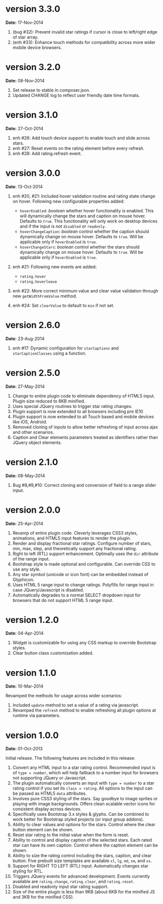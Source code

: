 version 3.3.0
=============
**Date:** 17-Nov-2014

1. (bug #32): Prevent invalid star ratings if cursor is close to left/right edge of star array.
2. (enh #33): Enhance touch methods for compatibility across more wider mobile device browsers.

version 3.2.0
=============
**Date:** 08-Nov-2014

1. Set release to stable in composer.json.
2. Updated CHANGE log to reflect user friendly date time formats.

version 3.1.0
=============
**Date:** 27-Oct-2014

1. enh #26: Add touch device support to enable touch and slide across stars.
2. enh #27: Reset events on the rating element before every refresh.
3. enh #28: Add rating.refresh event.


version 3.0.0
=============
**Date:** 13-Oct-2014

1. enh #20, #21: Included hover validation routine and rating state change on hover. Following new configurable properties added:

   - `hoverEnabled`: _boolean_ whether hover functionality is enabled. This will dynamically change the stars and caption on mouse hover. Defaults to `true`. This functionality will only work on desktop devices and if the input is not `disabled` or `readonly`.
   - `hoverChangeCaption`: _boolean_ control whether the caption should dynamically change on mouse hover. Defaults to `true`. Will be applicable only if `hoverEnabled` is `true`.
   - `hoverChangeStars`: _boolean_ control whether the stars should dynamically change on mouse hover. Defaults to `true`. Will be applicable only if `hoverEnabled` is `true`.

2. enh #21: Following new events are added:

   - `rating.hover`
   - `rating.hoverleave`
   
3. enh #22: More correct minimum value and clear value validation through new `getWidthFromValue` method.

4. enh #24: Set `clearValue` to default to `min` if not set.


version 2.6.0
=============
**Date:** 23-Aug-2014

1. enh #17: Dynamic configuration for `starCaptions` and `starCaptionClasses` using a function.

version 2.5.0
=============
**Date:** 27-May-2014

1. Change to entire plugin code to eliminate dependency of HTML5 input. Plugin size reduced to 8KB minified.
2. Uses special JQuery routines to trigger star rating changes.
3. Plugin support is now extended to all browsers including pre IE10 
4. Plugin support is now extended to all Touch based and mobile devices like iOS, Android. 
5. Removed cloning of inputs to allow better refreshing of input across ajax and other scenarios.
6. Caption and Clear elements parameters treated as identifiers rather than JQuery object elements.

version 2.1.0
=============
**Date:** 08-May-2014

1. Bug #8,#9,#10: Correct cloning and conversion of field to a range slider input.

version 2.0.0
=============

**Date:** 25-Apr-2014

1. Revamp of entire plugin code. Cleverly leverages CSS3 styles, animations, and HTML5 input features 
   to render the plugin.
2. Render and display fractional star ratings. Configure number of stars, min, max, step, and theoretically 
   support any fractional rating.
3. Right to left (RTL) support enhancement. Optimally uses the `dir` attribute of the range input.
4. Bootstrap style is made optional and configurable. Can override CSS to use any style.
5. Any star symbol (unicode or icon font) can be embedded instead of Glyphicon.
6. Uses HTML 5 range input to change ratings. Polyfills for range input in case JQuery/Javascript is disabled.
7. Automatically degrades to a normal SELECT dropdown input for browsers that do not support 
   HTML 5 range input.

version 1.2.0
=============
**Date:** 04-Apr-2014

1. Widget is customizable for using any CSS markup to override Bootstrap styles.
2. Clear button class customization added.

version 1.1.0
=============
**Date:** 10-Mar-2014

Revamped the methods for usage across wider scenarios:

1. Included `update` method to set a value of a rating via javascript. 
2. Revamped the `refresh` method to enable refreshing all plugin options at runtime via parameters.

version 1.0.0
=============
**Date:** 01-Oct-2013

Initial release. The following features are included in this release:

1. Convert any HTML input to a star rating control. Recommended input is of `type = number`, which will help fallback to a number input for browsers not supporting JQuery or Javascript.
2. The plugin automatically converts an input with `type = number` to a star rating control if you set its `class = rating`. All options to the input can be passed as HTML5 `data` attributes.
3. Involves pure CSS3 styling of the stars. Say goodbye to image sprites or playing with image backgrounds. Offers clean scalable vector icons for consistent display across devices.
4. Specifically uses Bootstrap 3.x styles & glyphs. Can be combined to work better for Bootstrap styled projects (or input group addons).
5. Ability to clear values and options for the stars. Control where the clear button element can be shown.
6. Reset star rating to the initial value when the form is reset.
7. Ability to control and display caption of the selected stars. Each rated star can have its own caption. Control where the caption element can be shown.
8. Ability to size the rating control including the stars, caption, and clear button. Five prebuilt size templates are available `xl`, `lg`, `md`, `sm`, and `xs`.
9. Support for RIGHT TO LEFT (RTL) input. Automatically changes star styling for RTL.
10. Triggers JQuery events for advanced development. Events currently available are `rating.change`, `rating.clear`, and  `rating.reset`.
11. Disabled and readonly input star rating support.
12. Size of the entire plugin is less than 9KB (about 6KB for the minified JS and 3KB for the minified CSS).